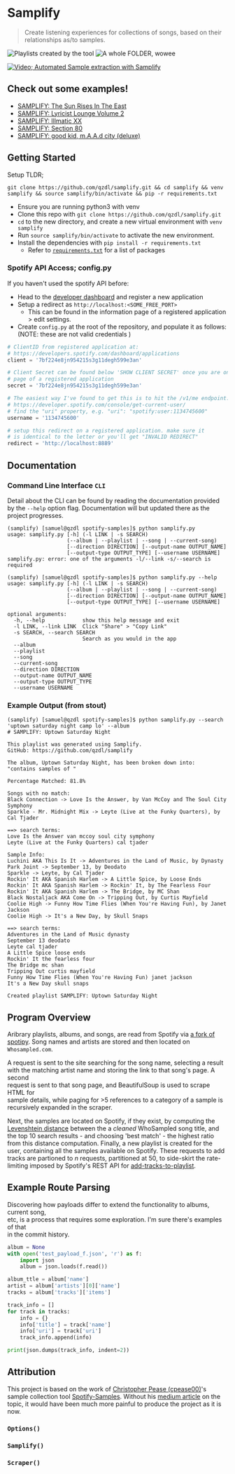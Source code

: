 # Samplify
> Create listening experiences for collections of songs, based on their relationships as/to samples.

![Playlists created by the tool](./docs/spotify_cap.png)
![A whole FOLDER, wowee](./docs/folder.png)

[![Video; Automated Sample extraction with Samplify](./docs/thumb-asews.png)](https://www.youtu.be/3qHlcztdHAg)

## Check out some examples!
- [SAMPLIFY: The Sun Rises In The East](https://open.spotify.com/playlist/7JWE1uxtyGQBcTAwqd7kVy?si=7wLBBh4zTwajgKZ0jL7gxg)
- [SAMPLIFY: Lyricist Lounge Volume 2](https://open.spotify.com/playlist/2vVO9YRSCrpmulePY3M7lC?si=ylIzvY27STCxp8m2NrwVCg)
- [SAMPLIFY: Illmatic XX](https://open.spotify.com/playlist/4MprkjhqQeM9Vwwu3UvK0Y?si=HHtOA9VFSGa0CiGEmMrbWA)
- [SAMPLIFY: Section 80](https://open.spotify.com/playlist/2PIueG5s0mM0qCNYVHyaGB?si=yEX1abpdTr2XzfN3QR9R1Q)
- [SAMPLIFY: good kid, m.A.A.d city (deluxe)](https://open.spotify.com/playlist/70PZLRctbio4ZczZHFGmya?si=JpOiBGmVRkiWfr7rvR8LJg)


## Getting Started
Setup TLDR; 
```
git clone https://github.com/qzdl/samplify.git && cd samplify && venv samplify && source samplify/bin/activate && pip -r requirements.txt
```

- Ensure you are running python3 with venv
- Clone this repo with `git clone https://github.com/qzdl/samplify.git`
- `cd` to the new directory, and create a new virtual environment with `venv samplify`
- Run `source samplify/bin/activate` to activate the new environment.
- Install the dependencies with `pip install -r requirements.txt`
  * Refer to [`requirements.txt`](./requirements.txt) for a list of packages

### Spotify API Access; config.py
If you haven't used the spotify API before:
- Head to the [developer dashboard](https://developer.spotify.com/dashboard/) and register a new application
- Setup a redirect as `http://localhost:<SOME_FREE_PORT>`
  * This can be found in the information page of a registered application > edit settings.
- Create `config.py` at the root of the repository, and populate it as follows:
(NOTE: these are not valid credentials )
```python
# ClientID from registered application at: 
# https://developers.spotify.com/dashboard/applications
client = '7bf224e8jn954215s3g11degh599e3an'

# Client Secret can be found below 'SHOW CLIENT SECRET' once you are on the info
# page of a registered application
secret = '7bf224e8jn954215s3g11degh599e3an'

# The easiest way I've found to get this is to hit the /v1/me endpoint:
# https://developer.spotify.com/console/get-current-user/
# find the "uri" property, e.g. "uri": "spotify:user:1134745600"
username = '1134745600'

# setup this redirect on a registered application. make sure it
# is identical to the letter or you'll get "INVALID REDIRECT"
redirect = 'http://localhost:8889'
```

## Documentation
### Command Line Interface `CLI`
Detail about the CLI can be found by reading the documentation provided by the `--help`
option flag. Documentation will but updated there as the project progresses.
```shell
(samplify) [samuel@qzdl spotify-samples]$ python samplify.py
usage: samplify.py [-h] (-l LINK | -s SEARCH)
                   (--album | --playlist | --song | --current-song)
                   [--direction DIRECTION] [--output-name OUTPUT_NAME]
                   [--output-type OUTPUT_TYPE] [--username USERNAME]
samplify.py: error: one of the arguments -l/--link -s/--search is required
```

```shell
(samplify) [samuel@qzdl spotify-samples]$ python samplify.py --help
usage: samplify.py [-h] (-l LINK | -s SEARCH)
                   (--album | --playlist | --song | --current-song)
                   [--direction DIRECTION] [--output-name OUTPUT_NAME]
                   [--output-type OUTPUT_TYPE] [--username USERNAME]

optional arguments:
  -h, --help            show this help message and exit
  -l LINK, --link LINK  Click "Share" > "Copy Link"
  -s SEARCH, --search SEARCH
                        Search as you would in the app
  --album
  --playlist
  --song
  --current-song
  --direction DIRECTION
  --output-name OUTPUT_NAME
  --output-type OUTPUT_TYPE
  --username USERNAME
```
### Example Output (from stout)
```shell
(samplify) [samuel@qzdl spotify-samples]$ python samplify.py --search 'uptown saturday night camp lo' --album
# SAMPLIFY: Uptown Saturday Night

This playlist was generated using Samplify.
GitHub: https://github.com/qzdl/samplify

The album, Uptown Saturday Night, has been broken down into:
"contains samples of "

Percentage Matched: 81.8%

Songs with no match:
Black Connection -> Love Is the Answer, by Van McCoy and The Soul City Symphony
Sparkle - Mr. Midnight Mix -> Leyte (Live at the Funky Quarters), by Cal Tjader

==> search terms:
Love Is the Answer van mccoy soul city symphony
Leyte (Live at the Funky Quarters) cal tjader

Sample Info:
Luchini AKA This Is It -> Adventures in the Land of Music, by Dynasty
Park Joint -> September 13, by Deodato
Sparkle -> Leyte, by Cal Tjader
Rockin' It AKA Spanish Harlem -> A Little Spice, by Loose Ends
Rockin' It AKA Spanish Harlem -> Rockin' It, by The Fearless Four
Rockin' It AKA Spanish Harlem -> The Bridge, by MC Shan
Black Nostaljack AKA Come On -> Tripping Out, by Curtis Mayfield
Coolie High -> Funny How Time Flies (When You're Having Fun), by Janet Jackson
Coolie High -> It's a New Day, by Skull Snaps

==> search terms:
Adventures in the Land of Music dynasty
September 13 deodato
Leyte cal tjader
A Little Spice loose ends
Rockin' It the fearless four
The Bridge mc shan
Tripping Out curtis mayfield
Funny How Time Flies (When You're Having Fun) janet jackson
It's a New Day skull snaps

Created playlist SAMPLIFY: Uptown Saturday Night
```


## Program Overview
Aribrary playlists, albums, and songs, are read from Spotify via [a fork of spotipy](https://github.com/qzdl/spotipy). Song names and artists are stored and then located on `Whosampled.com`.

A request is sent to the site searching for the song name, selecting a result  
with the matching artist name and storing the link to that song's page. A second  
request is sent to that song page, and BeautifulSoup is used to scrape HTML for  
sample details, while paging for >5 references to a category of a sample is recursively expanded in the scraper.

Next, the samples are located on Spotify, if they exist, by computing the [Levenshtein distance](TODO) between the a _cleaned_ WhoSampled song title, and the top 10 search results - and choosing 'best match' - the highest ratio from this distance computation.  Finally, a new playlist is created for the user, containing all the samples available on Spotify. These requests to add tracks are partioned to _n_ requests, partitioned at 50, to side-skirt the rate-limiting imposed by Spotify's REST API for [add-tracks-to-playlist](https://developer.spotify.com/documentation/web-api/reference/playlists/add-tracks-to-playlist/).

## Example Route Parsing
Discovering how payloads differ to extend the functionality to albums, current song,  
etc, is a process that requires some exploration. I'm sure there's examples of that  
in the commit history.
```python
album = None
with open('test_payload_f.json', 'r') as f:
    import json
    album = json.loads(f.read())

album_ttle = album['name']
artist = album['artists'][0]['name']
tracks = album['tracks']['items']

track_info = []
for track in tracks:
    info = {}
    info['title'] = track['name']
    info['uri'] = track['uri']
    track_info.append(info)

print(json.dumps(track_info, indent=2))
```

## Attribution
This project is based on the work of [Christopher Pease (cpease00)](https://github.com/cpease00/)'s sample collection tool   [Spotify-Samples](https://github.com/cpease00/).
Without his [medium article](https://medium.com/@chris.m.pease/automating-finding-music-samples-on-spotify-with-whosampled-54f86bcda1ee) on the topic, it would have been much more painful to produce the project as it is now.

### `Options()`
### `Samplify()`
### `Scraper()`

